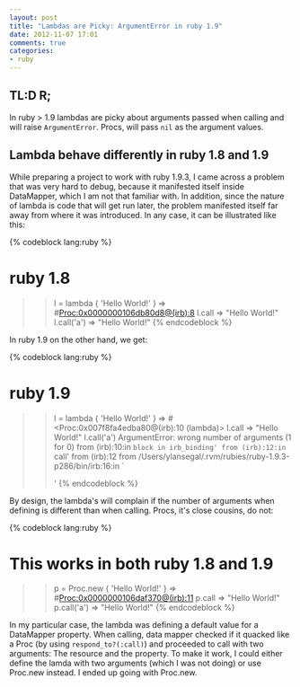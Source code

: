 ```yaml
---
layout: post
title: "Lambdas are Picky: ArgumentError in ruby 1.9"
date: 2012-11-07 17:01
comments: true
categories:
- ruby
---
```


## TL:D R;

In ruby > 1.9 lambdas are picky about arguments passed when calling and will raise ```ArgumentError```. Procs, will
pass ```nil``` as the argument values.

<!-- more -->

## Lambda behave differently in ruby 1.8 and 1.9

 While preparing a project to work with ruby 1.9.3, I came across a problem that was very hard to debug, because it
 manifested itself inside DataMapper, which I am not that familiar with. In addition, since the nature of lambda is
 code that will get run later, the problem manifested itself far away from where it was introduced. In any case, it can
 be illustrated like this:

{% codeblock lang:ruby %}
# ruby 1.8
>> l = lambda { 'Hello World!' }
=> #<Proc:0x0000000106db80d8@(irb):8>
>> l.call
=> "Hello World!"
>> l.call('a')
=> "Hello World!"
{% endcodeblock %}

In ruby 1.9 on the other hand, we get:

{% codeblock lang:ruby %}
# ruby 1.9
>> l = lambda { 'Hello World!' }
=> #<Proc:0x007f8fa4edba80@(irb):10 (lambda)>
>> l.call
=> "Hello World!"
>> l.call('a')
ArgumentError: wrong number of arguments (1 for 0)
	from (irb):10:in `block in irb_binding'
	from (irb):12:in `call'
	from (irb):12
	from /Users/ylansegal/.rvm/rubies/ruby-1.9.3-p286/bin/irb:16:in `<main>'
{% endcodeblock %}

By design, the lambda's will complain if the number of arguments when defining is different than when calling. Procs,
it's close cousins, do not:

{% codeblock lang:ruby %}
# This works in both ruby 1.8 and 1.9
>> p = Proc.new { 'Hello World!' }
=> #<Proc:0x0000000106daf370@(irb):11>
>> p.call
=> "Hello World!"
>> p.call('a')
=> "Hello World!"
{% endcodeblock %}

In my particular case, the lambda was defining a default value for a DataMapper property. When calling, data mapper
checked if it quacked like a Proc (by using ```respond_to?(:call)```) and proceeded to call with two arguments: The
resource and the property. To make it work, I could either define the lamda with two arguments (which I was not doing) or
use Proc.new instead. I ended up going with Proc.new.
